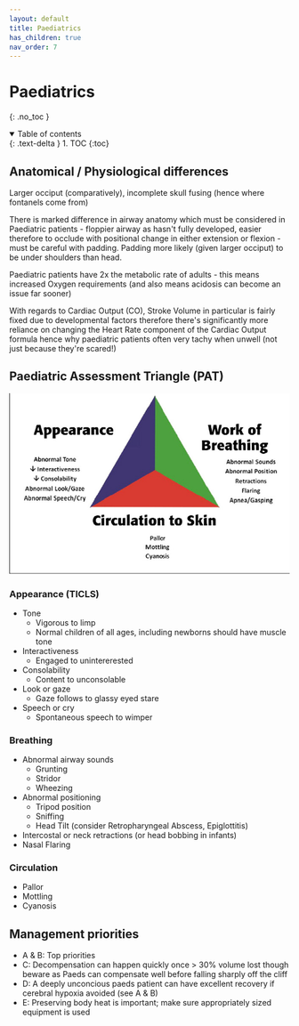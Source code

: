 ```yaml
---
layout: default
title: Paediatrics
has_children: true
nav_order: 7
---
```


# Paediatrics
{: .no_toc }

<details open markdown="block">
  <summary>
    Table of contents
  </summary>
  {: .text-delta }
1. TOC
{:toc}
</details>

## Anatomical / Physiological differences

Larger occiput (comparatively), incomplete skull fusing (hence where fontanels come from)

There is marked difference in airway anatomy which must be considered in Paediatric patients - floppier airway as hasn't fully developed, easier therefore to occlude with positional change in either extension or flexion - must be careful with padding. Padding more likely (given larger occiput) to be under shoulders than head.

Paediatric patients have 2x the metabolic rate of adults - this means increased Oxygen requirements (and also means acidosis can become an issue far sooner)

With regards to Cardiac Output (CO), Stroke Volume in particular is fairly fixed due to developmental factors therefore there's significantly more reliance on changing the Heart Rate component of the Cardiac Output formula hence why paediatric patients often very tachy when unwell (not just because they're scared!)

## Paediatric Assessment Triangle (PAT)

![Paediatric Assessment Triangle](/assets/images/pat.png)

### Appearance (TICLS)

 - Tone
   - Vigorous to limp
   - Normal children of all ages, including newborns should have muscle tone
 - Interactiveness
   - Engaged to unintererested
 - Consolability
   - Content to unconsolable
 - Look or gaze
   - Gaze follows to glassy eyed stare
 - Speech or cry
   - Spontaneous speech to wimper

### Breathing

- Abnormal airway sounds
  - Grunting
  - Stridor
  - Wheezing
- Abnormal positioning
  - Tripod position
  - Sniffing
  - Head Tilt (consider Retropharyngeal Abscess, Epiglottitis)
- Intercostal or neck retractions (or head bobbing in infants)
- Nasal Flaring

### Circulation

- Pallor
- Mottling
- Cyanosis

## Management priorities

- A & B: Top priorities
- C: Decompensation can happen quickly once > 30% volume lost though beware as Paeds can compensate well before falling sharply off the cliff
- D: A deeply unconcious paeds patient can have excellent recovery if cerebral hypoxia avoided (see A & B)
- E: Preserving body heat is important; make sure appropriately sized equipment is used
